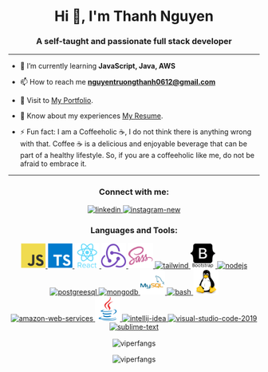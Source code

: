 <h1 align="center">Hi 👋, I'm Thanh Nguyen</h1>

<h3 align="center">A self-taught and passionate full stack developer</h3>


---

- 🌱 I’m currently learning **JavaScript, Java, AWS**

- 📫 How to reach me **nguyentruongthanh0612@gmail.com**

- 📝 Visit to [My Portfolio](https://thanhisdev.netlify.app/).

- 📄 Know about my experiences [My Resume](https://drive.google.com/file/d/1-spKk5J82KWfMYxG6e5qax-p0qH_o2m_/view?usp=drive_link).
- ⚡ Fun fact:
  I am a Coffeeholic ☕️, I do not think there is anything wrong with that. Coffee ☕️ is a delicious and enjoyable beverage that can be part of a healthy lifestyle. So, if you are a coffeeholic like me, do not be afraid to embrace it.
  
---
<h3 align="center">Connect with me:</h3>
<p align="center">
<a href="https://www.linkedin.com/in/thanhnt612/" target="blank">
  <img width="50" height="50" src="https://img.icons8.com/fluency/50/linkedin.png" alt="linkedin"/>
</a>
<a href="https://www.instagram.com/thanh.nt612/" target="blank">
  <img width="50" height="50" src="https://img.icons8.com/fluency/50/instagram-new.png" alt="instagram-new"/>
</a>
</p>

<h3 align="center">Languages and Tools:</h3>
<p align="center"> 
   <a href="https://developer.mozilla.org/en-US/docs/Web/JavaScript" target="_blank" rel="noreferrer"> 
    <img src="https://raw.githubusercontent.com/devicons/devicon/master/icons/javascript/javascript-original.svg" alt="javascript" width="50" height="50"/> 
  </a> 
  <a href="https://www.typescriptlang.org/" target="_blank" rel="noreferrer"> 
    <img src="https://raw.githubusercontent.com/devicons/devicon/master/icons/typescript/typescript-original.svg" alt="typescript" width="50" height="50"/> 
  </a> 
  <a href="https://reactjs.org/" target="_blank" rel="noreferrer"> 
    <img src="https://raw.githubusercontent.com/devicons/devicon/master/icons/react/react-original-wordmark.svg" alt="react" width="50" height="50"/> 
  </a> 
  <a href="https://redux.js.org" target="_blank" rel="noreferrer"> 
    <img src="https://raw.githubusercontent.com/devicons/devicon/master/icons/redux/redux-original.svg" alt="redux" width="50" height="50"/> 
  </a> 
  <a href="https://sass-lang.com" target="_blank" rel="noreferrer"> 
    <img src="https://raw.githubusercontent.com/devicons/devicon/master/icons/sass/sass-original.svg" alt="sass" width="50" height="50"/> 
  </a> 
  <a href="https://tailwindcss.com/" target="_blank" rel="noreferrer"> 
    <img src="https://www.vectorlogo.zone/logos/tailwindcss/tailwindcss-icon.svg" alt="tailwind" width="50" height="50"/> 
  </a> 
  <a href="https://getbootstrap.com" target="_blank" rel="noreferrer"> 
    <img src="https://raw.githubusercontent.com/devicons/devicon/master/icons/bootstrap/bootstrap-plain-wordmark.svg" alt="bootstrap" width="50" height="50"/> 
  </a> 
  <a href="https://nodejs.org" target="_blank" rel="noreferrer">
   <img width="50" height="50" src="https://img.icons8.com/color/50/nodejs.png" alt="nodejs"/>
  </a> 

  <a href="https://https://www.postgresql.org//" target="_blank" rel="noreferrer"> 
    <img width="50" height="50" src="https://img.icons8.com/color/50/postgreesql.png" alt="postgreesql"/>
  </a> 
  <a href="https://www.mongodb.com//" target="_blank" rel="noreferrer"> 
    <img width="50" height="50" src="https://img.icons8.com/color/50/mongodb.png" alt="mongodb"/>
  </a> 
  <a href="https://www.mysql.com/" target="_blank" rel="noreferrer"> 
    <img src="https://raw.githubusercontent.com/devicons/devicon/master/icons/mysql/mysql-original-wordmark.svg" alt="mysql" width="50" height="50"/> 
  </a> 
  <a href="https://www.gnu.org/software/bash/" target="_blank" rel="noreferrer"> 
    <img src="https://raw.githubusercontent.com/jmnote/z-icons/master/svg/bash.svg" alt="bash" width="55" height="55"/> 
  </a> 
  <a href="https://www.linux.org/" target="_blank" rel="noreferrer"> 
    <img src="https://raw.githubusercontent.com/devicons/devicon/master/icons/linux/linux-original.svg" alt="linux" width="50" height="50"/> 
  </a> 
  <a href="https://aws.amazon.com" target="_blank" rel="noreferrer"> 
    <img width="50" height="50" src="https://img.icons8.com/nolan/40/amazon-web-services.png" alt="amazon-web-services"/> 
  </a> 
  <a href="https://www.java.com" target="_blank" rel="noreferrer"> 
    <img src="https://raw.githubusercontent.com/devicons/devicon/master/icons/java/java-original.svg" alt="java" width="50" height="50"/> 
  </a> 
  <a href="https://www.jetbrains.com/idea/" target="_blank" rel="noreferrer"> 
    <img width="50" height="50" src="https://img.icons8.com/color/50/intellij-idea.png" alt="intellij-idea"/>
  </a> 
  <a href="https://code.visualstudio.com/" target="_blank" rel="noreferrer"> 
  <img width="50" height="50" src="https://img.icons8.com/color/50/visual-studio-code-2019.png" alt="visual-studio-code-2019"/>
  </a>
  <a href="https://www.sublimetext.com/" target="_blank" rel="noreferrer"> 
   <img width="50" height="50" src="https://img.icons8.com/fluency/50/sublime-text.png" alt="sublime-text"/>
  </a>
  
</p>


<p align="center"><img align="center" src="https://github-readme-stats.vercel.app/api/top-langs?username=thanhnt612&show_icons=true&locale=en&layout=compact" alt="viperfangs" /></p>

<p align="center"><img align="center" src="https://github-readme-streak-stats.herokuapp.com/?user=thanhnt612&" alt="viperfangs" /></p>


